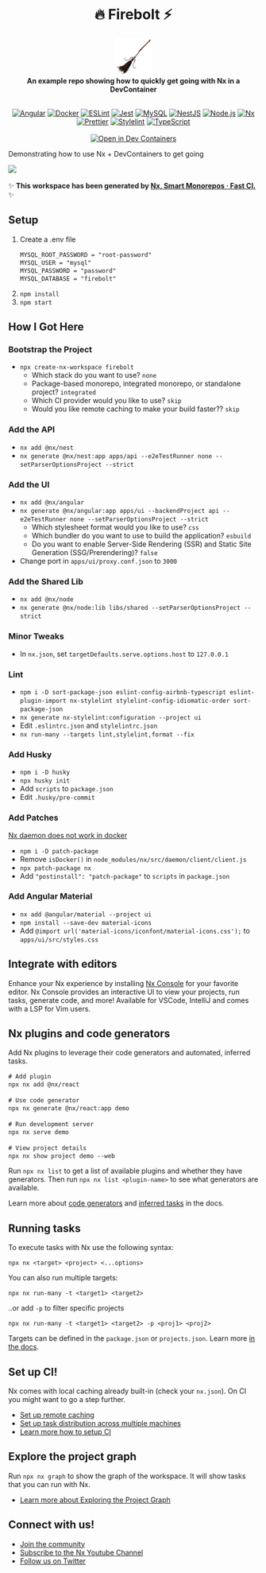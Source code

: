 <div align="center">
  <h1>🔥 Firebolt ⚡️</h1>
  <img src="apps/ui/public/logo.png" height="75px" />
  <br />
  <strong>An example repo showing how to quickly get going with Nx in a DevContainer</strong>
  <br />
  <br />

<a href="https://angular.dev">![Angular](https://img.shields.io/badge/Angular-DD0031?style=for-the-badge&logo=angular&logoColor=white)</a>
<a href="https://www.docker.com">![Docker](https://img.shields.io/badge/docker-2496ED?style=for-the-badge&logo=docker&logoColor=white)</a>
<a href="https://eslint.org">![ESLint](https://img.shields.io/badge/eslint-4B32C3?style=for-the-badge&logo=eslint)</a>
<a href="https://jestjs.io">![Jest](https://img.shields.io/badge/jest-C21325?style=for-the-badge&logo=jest)</a>
<a href="https://mysql.com">![MySQL](https://img.shields.io/badge/MySQL-005C84?style=for-the-badge&logo=mysql&logoColor=white)</a>
<a href="https://nestjs.com">![NestJS](https://img.shields.io/badge/nestjs-E0234E?style=for-the-badge&logo=nestjs)</a>
<a href="https://nodejs.org">![Node.js](https://img.shields.io/badge/node.js-339933?style=for-the-badge&logo=node.js&logoColor=white)</a>
<a href="https://nx.dev">![Nx](https://img.shields.io/badge/nx-143055?style=for-the-badge&logo=nx)</a>
<a href="https://prettier.io">![Prettier](https://img.shields.io/badge/prettier-F7B93E?style=for-the-badge&logo=prettier&logoColor=black)</a>
<a href="https://stylelint.io">![Stylelint](https://img.shields.io/badge/stylelint-000?style=for-the-badge&logo=stylelint&logoColor=white)</a>
<a href="https://www.typescriptlang.org">![TypeScript](https://img.shields.io/badge/typescript-3178C6?style=for-the-badge&logo=typescript&logoColor=white)</a>
<br />
<br />
<a href="https://vscode.dev/redirect?url=vscode://ms-vscode-remote.remote-containers/cloneInVolume?url=https://github.com/psweeney101/firebolt">![Open in Dev Containers](https://img.shields.io/static/v1?label=Dev%20Containers&message=Open&color=blue&logo=visualstudiocode)</a>

</div>

Demonstrating how to use Nx + DevContainers to get going

<a alt="Nx logo" href="https://nx.dev" target="_blank" rel="noreferrer"><img src="https://raw.githubusercontent.com/nrwl/nx/master/images/nx-logo.png" width="45"></a>

✨ **This workspace has been generated by [Nx, Smart Monorepos · Fast CI.](https://nx.dev)** ✨

## Setup

1. Create a .env file
   ```
   MYSQL_ROOT_PASSWORD = "root-password"
   MYSQL_USER = "mysql"
   MYSQL_PASSWORD = "password"
   MYSQL_DATABASE = "firebolt"
   ```
2. `npm install`
3. `npm start`

## How I Got Here

### Bootstrap the Project

- `npx create-nx-workspace firebolt`
  - Which stack do you want to use? `none`
  - Package-based monorepo, integrated monorepo, or standalone project? `integrated`
  - Which CI provider would you like to use? `skip`
  - Would you like remote caching to make your build faster?? `skip`

### Add the API

- `nx add @nx/nest`
- `nx generate @nx/nest:app apps/api --e2eTestRunner none --setParserOptionsProject --strict`

### Add the UI

- `nx add @nx/angular`
- `nx generate @nx/angular:app apps/ui --backendProject api --e2eTestRunner none --setParserOptionsProject --strict`
  - Which stylesheet format would you like to use? `css`
  - Which bundler do you want to use to build the application? `esbuild`
  - Do you want to enable Server-Side Rendering (SSR) and Static Site Generation (SSG/Prerendering)? `false`
- Change port in `apps/ui/proxy.conf.json` to `3000`

### Add the Shared Lib

- `nx add @nx/node`
- `nx generate @nx/node:lib libs/shared --setParserOptionsProject --strict`

### Minor Tweaks

- In `nx.json`, set `targetDefaults.serve.options.host` to `127.0.0.1`

### Lint

- `npm i -D sort-package-json eslint-config-airbnb-typescript eslint-plugin-import nx-stylelint stylelint-config-idiomatic-order sort-package-json`
- `nx generate nx-stylelint:configuration --project ui`
- Edit `.eslintrc.json` and `stylelintrc.json`
- `nx run-many --targets lint,stylelint,format --fix`

### Add Husky

- `npm i -D husky`
- `npx husky init`
- Add `scripts` to `package.json`
- Edit `.husky/pre-commit`

### Add Patches

[Nx daemon does not work in docker](https://github.com/nrwl/nx/issues/14126)

- `npm i -D patch-package`
- Remove `isDocker()` in `node_modules/nx/src/daemon/client/client.js`
- `npx patch-package nx`
- Add `"postinstall": "patch-package"` to `scripts` in `package.json`

### Add Angular Material

- `nx add @angular/material --project ui`
- `npm install --save-dev material-icons`
- Add `@import url('material-icons/iconfont/material-icons.css');` to `apps/ui/src/styles.css`

## Integrate with editors

Enhance your Nx experience by installing [Nx Console](https://nx.dev/nx-console) for your favorite editor. Nx Console
provides an interactive UI to view your projects, run tasks, generate code, and more! Available for VSCode, IntelliJ and
comes with a LSP for Vim users.

## Nx plugins and code generators

Add Nx plugins to leverage their code generators and automated, inferred tasks.

```
# Add plugin
npx nx add @nx/react

# Use code generator
npx nx generate @nx/react:app demo

# Run development server
npx nx serve demo

# View project details
npx nx show project demo --web
```

Run `npx nx list` to get a list of available plugins and whether they have generators. Then run `npx nx list <plugin-name>` to see what generators are available.

Learn more about [code generators](https://nx.dev/features/generate-code) and [inferred tasks](https://nx.dev/concepts/inferred-tasks) in the docs.

## Running tasks

To execute tasks with Nx use the following syntax:

```
npx nx <target> <project> <...options>
```

You can also run multiple targets:

```
npx nx run-many -t <target1> <target2>
```

..or add `-p` to filter specific projects

```
npx nx run-many -t <target1> <target2> -p <proj1> <proj2>
```

Targets can be defined in the `package.json` or `projects.json`. Learn more [in the docs](https://nx.dev/features/run-tasks).

## Set up CI!

Nx comes with local caching already built-in (check your `nx.json`). On CI you might want to go a step further.

- [Set up remote caching](https://nx.dev/features/share-your-cache)
- [Set up task distribution across multiple machines](https://nx.dev/nx-cloud/features/distribute-task-execution)
- [Learn more how to setup CI](https://nx.dev/recipes/ci)

## Explore the project graph

Run `npx nx graph` to show the graph of the workspace.
It will show tasks that you can run with Nx.

- [Learn more about Exploring the Project Graph](https://nx.dev/core-features/explore-graph)

## Connect with us!

- [Join the community](https://nx.dev/community)
- [Subscribe to the Nx Youtube Channel](https://www.youtube.com/@nxdevtools)
- [Follow us on Twitter](https://twitter.com/nxdevtools)
